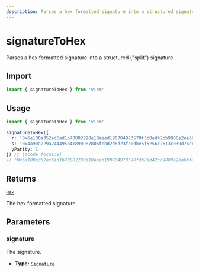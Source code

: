 ```yaml
---
description: Parses a hex formatted signature into a structured signature.
---
```


# signatureToHex

Parses a hex formatted signature into a structured ("split") signature.

## Import

```ts
import { signatureToHex } from 'viem'
```

## Usage

```ts
import { signatureToHex } from 'viem'

signatureToHex({
  r: '0x6e100a352ec6ad1b70802290e18aeed190704973570f3b8ed42cb9808e2ea6bf',
  s: '0x4a90a229a244495b41890987806fcbd2d5d23fc0dbe5f5256c2613c039d76db8',
  yParity: 1
}) // [!code focus:8]
// "0x6e100a352ec6ad1b70802290e18aeed190704973570f3b8ed42cb9808e2ea6bf4a90a229a244495b41890987806fcbd2d5d23fc0dbe5f5256c2613c039d76db81c"
```

## Returns

[`Hex`](/docs/glossary/types#hex)

The hex formatted signature.

## Parameters

### signature

The signature.

- **Type:** [`Signature`](/docs/glossary/types#signature)
